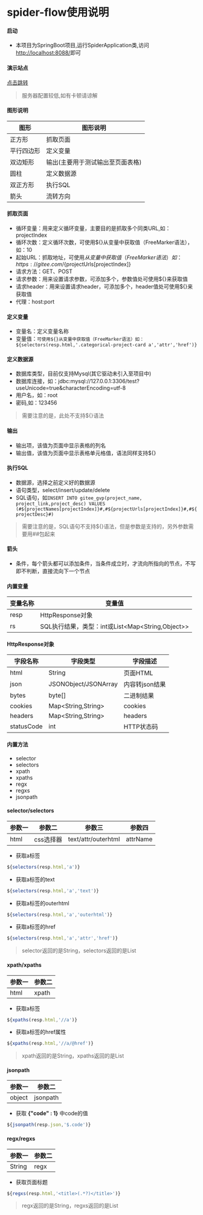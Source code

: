 # spider-flow使用说明

#### 启动
- 本项目为SpringBoot项目,运行SpiderApplication类,访问[http://localhost:8088/](http://localhost:8088/)即可

#### 演示站点
[点击跳转](http://39.105.125.219:8088/)
> 服务器配置较低,如有卡顿请谅解

#### 图形说明
| 图形   | 图形说明   |
| ----- | --- |
| 正方形   | 抓取页面   |
| 平行四边形   | 定义变量   |
| 双边矩形   | 输出(主要用于测试输出至页面表格)   |
| 圆柱   | 定义数据源   |
| 双正方形   | 执行SQL   |
| 箭头   | 流转方向   |

#### 抓取页面
- 循环变量：用来定义循环变量，主要目的是抓取多个同类URL,如：projectIndex
- 循环次数：定义循环次数，可使用${}从变量中获取值（FreeMarker语法），如：10
- 起始URL：抓取地址，可使用${}从变量中获取值（FreeMarker语法）如：https://gitee.com/${projectUrls[projectIndex]}
- 请求方法：GET、POST
- 请求参数：用来设置请求参数，可添加多个，参数值处可使用${}来获取值
- 请求header：用来设置请求header，可添加多个，header值处可使用${}来获取值
- 代理：host:port

#### 定义变量
- 变量名：定义变量名称
- 变量值：```可使用${}从变量中获取值（FreeMarker语法）如：${selectors(resp.html,'.categorical-project-card a','attr','href')}```

#### 定义数据源
- 数据库类型，目前仅支持Mysql(其它驱动未引入至项目中)
- 数据库连接，如：jdbc:mysql://127.0.0.1:3306/test?useUnicode=true&characterEncoding=utf-8
- 用户名，如：root
- 密码,如：123456
> 需要注意的是，此处不支持${}语法

#### 输出
- 输出项，该值为页面中显示表格的列名
- 输出值，该值为页面中显示表格单元格值，语法同样支持${}

#### 执行SQL
- 数据源，选择之前定义好的数据源
- 语句类型，select/insert/update/delete
- SQL语句，如```INSERT INTO gitee_gvp(project_name, project_link,project_desc) VALUES (#${projectNames[projectIndex]}#,#${projectUrls[projectIndex]}#,#${projectDesc}#)```
> 需要注意的是，SQL语句不支持${}语法，但是参数是支持的，另外参数需要用##包起来

#### 箭头
- 条件，每个箭头都可以添加条件，当条件成立时，才流向所指向的节点，不写即不判断，直接流向下一个节点

#### 内置变量
| 变量名称 | 变量值 |
| -------- | ------ |
|  resp    | HttpResponse对象|
|  rs      | SQL执行结果，类型：int或List<Map<String,Object>>   | 

#### HttpResponse对象
| 字段名称 | 字段类型 | 字段描述 |
| -------- | -------- | -------- |
|  html    |  String  | 页面HTML |
|  json    |  JSONObject/JSONArray | 内容转json结果         |
|  bytes   |  byte[] | 二进制结果  |
|  cookies | Map<String,String>  |  cookies   |
|  headers | Map<String,String>  |  headers   |
|  statusCode | int  |  HTTP状态码 |

#### 内置方法
- selector
- selectors
- xpath
- xpaths
- regx
- regxs
- jsonpath

#### selector/selectors
| 参数一 | 参数二 | 参数三 | 参数四 |
| ------ | ------ | ------ | ------ |
|  html  |  css选择器 | text/attr/outerhtml  |  attrName |
- 获取a标签
```javascript
${selectors(resp.html,'a')}
```
- 获取a标签的text
```javascript
${selectors(resp.html,'a','text')}
```
- 获取a标签的outerhtml
```javascript
${selectors(resp.html,'a','outerhtml')}
```
- 获取a标签的href
```javascript
${selectors(resp.html,'a','attr','href')}
```

> selector返回的是String，selectors返回的是List<String>

#### xpath/xpaths

| 参数一 | 参数二 |
| ------ | ------ |
| html   | xpath  |

- 获取a标签
```javascript
${xpaths(resp.html,'//a')}
```
- 获取a标签的href属性
```javascript
${xpaths(resp.html,'//a/@href')}
```

> xpath返回的是String，xpaths返回的是List<String>

#### jsonpath

| 参数一 | 参数二 |
| ------ | ------ |
| object | jsonpath |

- 获取 **{"code" : 1}** 中code的值
```javascript
${jsonpath(resp.json,'$.code')}
```

#### regx/regxs

| 参数一 | 参数二 |
| ------ | ------ |
| String   | regx  |

- 获取页面标题
```javascript
${regxs(resp.html,'<title>(.*?)</title>')}
```
> regx返回的是String，regxs返回的是List<String>
